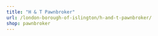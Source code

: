 ```yaml
---
title: "H & T Pawnbroker"
url: /london-borough-of-islington/h-and-t-pawnbroker/
shop: pawnbroker
---
```

